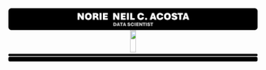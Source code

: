 <div style = "display: flex; flex-direction: column; align-items: center;">
    <!-- HEADER -->
    <img src = "IMPORT FILES/PROFILEHeader.png" alt = "Profile Header" style = "width: 100%;"/>
    <div align = "center" style = "width: 100%;">
        <a href = "https://github.com/norzzielein"><img src = "BUTTONGitHub.svg" width = "16%" height = 45></a>
    </div>
    <!-- FOOTER -->
    <img src = "IMPORT FILES/PROFILEFooter.png" alt = "Profile Header" style = "width: 100%;"/>
</div>
